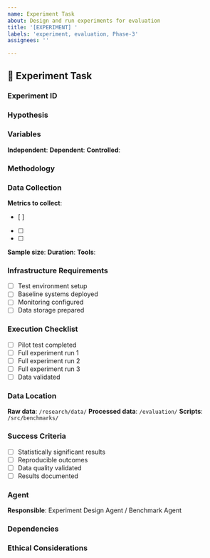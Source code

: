 ```yaml
---
name: Experiment Task
about: Design and run experiments for evaluation
title: '[EXPERIMENT] '
labels: 'experiment, evaluation, Phase-3'
assignees: ''

---
```


## 🧪 Experiment Task

### Experiment ID
<!-- e.g., P1, S2, U1 from EXPERIMENT_DESIGN.md -->


### Hypothesis
<!-- What are we testing? -->


### Variables
**Independent**: 
**Dependent**: 
**Controlled**: 

### Methodology
<!-- Brief description of experimental procedure -->


### Data Collection
**Metrics to collect**:
- [ ] 
- [ ] 
- [ ] 

**Sample size**: 
**Duration**: 
**Tools**: 

### Infrastructure Requirements
- [ ] Test environment setup
- [ ] Baseline systems deployed
- [ ] Monitoring configured
- [ ] Data storage prepared

### Execution Checklist
- [ ] Pilot test completed
- [ ] Full experiment run 1
- [ ] Full experiment run 2
- [ ] Full experiment run 3
- [ ] Data validated

### Data Location
**Raw data**: `/research/data/`
**Processed data**: `/evaluation/`
**Scripts**: `/src/benchmarks/`

### Success Criteria
- [ ] Statistically significant results
- [ ] Reproducible outcomes
- [ ] Data quality validated
- [ ] Results documented

### Agent
**Responsible**: Experiment Design Agent / Benchmark Agent

### Dependencies
<!-- Implementation must be complete, etc. -->


### Ethical Considerations
<!-- If human subjects involved -->